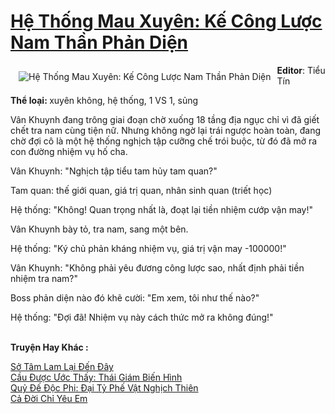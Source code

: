 <a href="https://utruyen.com/truyen/he-thong-mau-xuyen-ke-cong-luoc-nam-than-phan-dien/16154/" title="Hệ Thống Mau Xuyên: Kế Công Lược Nam Thần Phản Diện"><h1>Hệ Thống Mau Xuyên: Kế Công Lược Nam Thần Phản Diện</h1></a><div style="display:table"><img align="right" style="float: left; padding: 10px;" src="https://utruyen.com/images/story/200x260/he-thong-mau-xuyen-ke-cong-luoc-nam-than-phan-dien.jpg" alt="Hệ Thống Mau Xuyên: Kế Công Lược Nam Thần Phản Diện"><b>Editor</b>: Tiểu Tín<p></p><b>Thể loại: </b>xuyên không, hệ thống, 1 VS 1, sủng<p></p>Vân Khuynh đang trông giai đoạn chờ xuống 18 tầng địa ngục chỉ vì đã giết chết tra nam cùng tiện nữ. Nhưng không ngờ lại trái ngược hoàn toàn, đang chờ đợi cô là một hệ thống nghịch tập cưỡng chế trói buộc, từ đó đã mở ra con đường nhiệm vụ hố cha.<p></p>Vân Khuynh: "Nghịch tập tiểu tam hủy tam quan?"<p></p>Tam quan: thế giới quan, giá trị quan, nhân sinh quan (triết học)<p></p>Hệ thống: "Không! Quan trọng nhất là, đoạt lại tiền nhiệm cướp vận may!"<p></p>Vân Khuynh bày tỏ, tra nam, sang một bên.<p></p>Hệ thống: "Ký chủ phản kháng nhiệm vụ, giá trị vận may -100000!"<p></p>Vân Khuynh: "Không phải yêu đương công lược sao, nhất định phải tiền nhiệm tra nam?"<p></p>Boss phản diện nào đó khẽ cười: "Em xem, tôi như thế nào?"<p></p>Hệ thống: "Đợi đã! Nhiệm vụ này cách thức mở ra không đúng!"</div><p><br><b>Truyện Hay Khác :</b></p><a href="https://utruyen.com/truyen/so-tam-lam-lai-den-day/19151/" alt="Sở Tâm Lam Lại Đến Đây">Sở Tâm Lam Lại Đến Đây</a><br/><a href="https://truyenngontinhay.wordpress.com/2019/10/03/cau-duoc-uoc-thay-thai-giam-bien-hinh/" alt="Cầu Được Ước Thấy: Thái Giám Biến Hình">Cầu Được Ước Thấy: Thái Giám Biến Hình</a><br/><a href="https://github.com/quanluxury/ngontinhhot/tree/master/truyenhay/17407/" alt="Quỷ Đế Độc Phi: Đại Tỷ Phế Vật Nghịch Thiên">Quỷ Đế Độc Phi: Đại Tỷ Phế Vật Nghịch Thiên</a><br/><a href="https://github.com/quanluxury/ngontinhhot/tree/master/truyenhay/19170/" alt="Cả Đời Chỉ Yêu Em">Cả Đời Chỉ Yêu Em</a><br/>